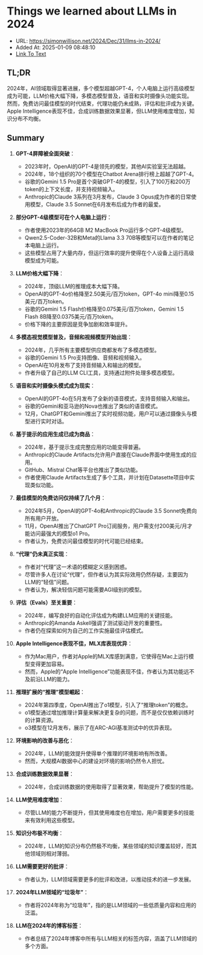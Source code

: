 # Things we learned about LLMs in 2024
- URL: https://simonwillison.net/2024/Dec/31/llms-in-2024/
- Added At: 2025-01-09 08:48:10
- [Link To Text](2025-01-09-things-we-learned-about-llms-in-2024_raw.md)

## TL;DR
2024年，AI领域取得显著进展，多个模型超越GPT-4，个人电脑上运行高级模型成为可能，LLM价格大幅下降，多模态模型普及，语音和实时摄像头功能实现。然而，免费访问最佳模型的时代结束，代理功能仍未成熟，评估和批评成为关键。Apple Intelligence表现不佳，合成训练数据效果显著，但LLM使用难度增加，知识分布不均衡。

## Summary
1. **GPT-4屏障被全面突破**：
   - 2023年时，OpenAI的GPT-4是领先的模型，其他AI实验室无法超越。
   - 2024年，18个组织的70个模型在Chatbot Arena排行榜上超越了GPT-4。
   - 谷歌的Gemini 1.5 Pro是首个突破GPT-4的模型，引入了100万和200万token的上下文长度，并支持视频输入。
   - Anthropic的Claude 3系列在3月发布，Claude 3 Opus成为作者的日常使用模型，Claude 3.5 Sonnet在6月发布后成为作者的最爱。

2. **部分GPT-4级模型可在个人电脑上运行**：
   - 作者使用2023年的64GB M2 MacBook Pro运行多个GPT-4级模型。
   - Qwen2.5-Coder-32B和Meta的Llama 3.3 70B等模型可以在作者的笔记本电脑上运行。
   - 这些模型占用了大量内存，但运行效率的提升使得在个人设备上运行高级模型成为可能。

3. **LLM价格大幅下降**：
   - 2024年，顶级LLM的推理成本大幅下降。
   - OpenAI的GPT-4o价格降至2.50美元/百万token，GPT-4o mini降至0.15美元/百万token。
   - 谷歌的Gemini 1.5 Flash价格降至0.075美元/百万token，Gemini 1.5 Flash 8B降至0.0375美元/百万token。
   - 价格下降的主要原因是竞争加剧和效率提升。

4. **多模态视觉模型普及，音频和视频模型开始出现**：
   - 2024年，几乎所有主要模型供应商都发布了多模态模型。
   - 谷歌的Gemini 1.5 Pro支持图像、音频和视频输入。
   - OpenAI在10月发布了支持音频输入和输出的模型。
   - 作者升级了自己的LLM CLI工具，支持通过附件处理多模态模型。

5. **语音和实时摄像头模式成为现实**：
   - OpenAI的GPT-4o在5月发布了全新的语音模式，支持音频输入和输出。
   - 谷歌的Gemini和亚马逊的Nova也推出了类似的语音模式。
   - 12月，ChatGPT和Gemini推出了实时视频功能，用户可以通过摄像头与模型进行实时对话。

6. **基于提示的应用生成已成为商品**：
   - 2024年，基于提示生成完整应用的功能变得普遍。
   - Anthropic的Claude Artifacts允许用户直接在Claude界面中使用生成的应用。
   - GitHub、Mistral Chat等平台也推出了类似功能。
   - 作者使用Claude Artifacts生成了多个工具，并计划在Datasette项目中实现类似功能。

7. **最佳模型的免费访问仅持续了几个月**：
   - 2024年5月，OpenAI的GPT-4o和Anthropic的Claude 3.5 Sonnet免费向所有用户开放。
   - 11月，OpenAI推出了ChatGPT Pro订阅服务，用户需支付200美元/月才能访问最强大的模型o1 Pro。
   - 作者认为，免费访问最佳模型的时代可能已经结束。

8. **“代理”仍未真正实现**：
   - 作者对“代理”这一术语的模糊定义感到困惑。
   - 尽管许多人在讨论“代理”，但作者认为其实际效用仍然存疑，主要因为LLM的“轻信”问题。
   - 作者认为，解决轻信问题可能需要AGI级别的模型。

9. **评估（Evals）至关重要**：
   - 2024年，编写良好的自动化评估成为构建LLM应用的关键技能。
   - Anthropic的Amanda Askell强调了测试驱动开发的重要性。
   - 作者仍在探索如何为自己的工作实施最佳评估模式。

10. **Apple Intelligence表现不佳，MLX库表现优异**：
    - 作为Mac用户，作者对Apple的MLX库感到满意，它使得在Mac上运行模型变得更加容易。
    - 然而，Apple的“Apple Intelligence”功能表现不佳，作者认为其功能远不及前沿LLM的能力。

11. **推理扩展的“推理”模型崛起**：
    - 2024年第四季度，OpenAI推出了o1模型，引入了“推理token”的概念。
    - o1模型通过增加推理计算量来解决更复杂的问题，而不是仅仅依赖训练时的计算资源。
    - o3模型在12月发布，展示了在ARC-AGI基准测试中的优异表现。

12. **环境影响的改善与恶化**：
    - 2024年，LLM的能效提升使得单个推理的环境影响有所改善。
    - 然而，大规模AI数据中心的建设对环境的影响仍然令人担忧。

13. **合成训练数据效果显著**：
    - 2024年，合成训练数据的使用取得了显著效果，帮助提升了模型的性能。

14. **LLM使用难度增加**：
    - 尽管LLM的能力不断提升，但其使用难度也在增加，用户需要更多的技能来有效利用这些模型。

15. **知识分布极不均衡**：
    - 2024年，LLM的知识分布仍然极不均衡，某些领域的知识覆盖较好，而其他领域则相对薄弱。

16. **LLM需要更好的批评**：
    - 作者认为，LLM领域需要更多的批评和改进，以推动技术的进一步发展。

17. **2024年LLM领域的“垃圾年”**：
    - 作者将2024年称为“垃圾年”，指的是LLM领域的一些低质量内容和应用的泛滥。

18. **LLM在2024年的博客标签**：
    - 作者总结了2024年博客中所有与LLM相关的标签内容，涵盖了LLM领域的多个方面。
